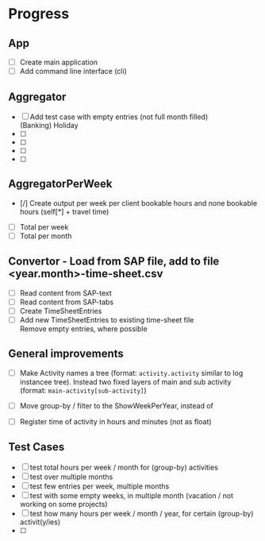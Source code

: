# Progress


## App
- [ ] Create main application
- [ ] Add command line interface (cli)

## Aggregator
- [ ] Add test case with empty entries (not full month filled)  
      (Banking) Holiday
- [ ] 
- [ ] 
- [ ] 
- [ ] 

## AggregatorPerWeek
- [/] Create output per week per client bookable hours and none bookable hours (self[*] + travel time)
- [ ] Total per week
- [ ] Total per month

## Convertor - Load from SAP file, add to file <year.month>-time-sheet.csv
- [ ] Read content from SAP-text
- [ ] Read content from SAP-tabs
- [ ] Create TimeSheetEntries
- [ ] Add new TimeSheetEntries to existing time-sheet file  
      Remove empty entries, where possible

## General improvements
- [ ] Make Activity names a tree (format: `activity.activity` similar to log instancee tree). Instead two fixed layers of main and sub activity (format: `main-activity[sub-activity]`)
- [ ] Move group-by / filter to the ShowWeekPerYear, instead of 
- [ ] Register time of activity in hours and minutes (not as float)


## Test Cases
- [ ] test total hours per week / month for (group-by) activities
- [ ] test over multiple months
- [ ] test few entries per week, multiple months
- [ ] test with some empty weeks, in multiple month (vacation / not working on some projects)
- [ ] test how many hours per week / month / year, for certain (group-by) activit(y/ies)
- [ ] 

